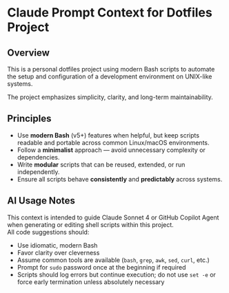 # Claude Prompt Context for Dotfiles Project

## Overview

This is a personal dotfiles project using modern Bash scripts to automate the setup and configuration of a development environment on UNIX-like systems.

The project emphasizes simplicity, clarity, and long-term maintainability.

## Principles

- Use **modern Bash** (v5+) features when helpful, but keep scripts readable and portable across common Linux/macOS environments.
- Follow a **minimalist** approach — avoid unnecessary complexity or dependencies.
- Write **modular** scripts that can be reused, extended, or run independently.
- Ensure all scripts behave **consistently** and **predictably** across systems.

## AI Usage Notes

This context is intended to guide Claude Sonnet 4 or GitHub Copilot Agent when generating or editing shell scripts within this project.  
All code suggestions should:

- Use idiomatic, modern Bash
- Favor clarity over cleverness
- Assume common tools are available (`bash`, `grep`, `awk`, `sed`, `curl`, etc.)
- Prompt for `sudo` password once at the beginning if required
- Scripts should log errors but continue execution; do not use `set -e` or force early termination unless absolutely necessary
